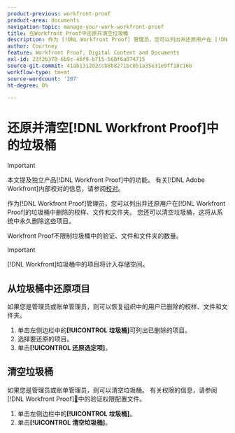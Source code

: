 ```yaml
---
product-previous: workfront-proof
product-area: documents
navigation-topic: manage-your-work-workfront-proof
title: 在Workfront Proof中还原并清空垃圾桶
description: 作为 [!DNL Workfront Proof] 管理员，您可以列出并还原用户在 [!DNL Workfront] 校对中的垃圾桶中删除的校对、文件和文件夹。 您还可以清空垃圾桶，这将从系统中永久删除这些项目。
author: Courtney
feature: Workfront Proof, Digital Content and Documents
exl-id: 23f2b370-6b9c-46f9-b715-560f6a074715
source-git-commit: 41ab1312d2ccb8b8271bc851a35e31e9ff18c16b
workflow-type: tm+mt
source-wordcount: '207'
ht-degree: 0%

---
```


# 还原并清空[!DNL Workfront Proof]中的垃圾桶

>[!IMPORTANT]
>
>本文提及独立产品[!DNL Workfront Proof]中的功能。 有关[!DNL Adobe Workfront]内部校对的信息，请参阅[校对](../../../review-and-approve-work/proofing/proofing.md)。

作为[!DNL Workfront Proof]管理员，您可以列出并还原用户在[!DNL Workfront Proof]的垃圾桶中删除的校样、文件和文件夹。 您还可以清空垃圾桶，这将从系统中永久删除这些项目。

Workfront Proof不限制垃圾桶中的验证、文件和文件夹的数量。

>[!IMPORTANT]
>
>[!DNL Workfront]垃圾桶中的项目将计入存储空间。

## 从垃圾桶中还原项目

如果您是管理员或账单管理员，则可以恢复组织中的用户已删除的校样、文件和文件夹。

1. 单击左侧边栏中的&#x200B;**[!UICONTROL 垃圾桶]**&#x200B;可列出已删除的项目。
1. 选择要还原的项目。
1. 单击&#x200B;**[!UICONTROL 还原选定项]**。

## 清空垃圾桶

如果您是管理员或账单管理员，则可以清空垃圾桶。 有关权限的信息，请参阅 [!DNL Workfront Proof][&#128279;](../../../workfront-proof/wp-acct-admin/account-settings/proof-perm-profiles-in-wp.md)中的验证权限配置文件。

1. 单击左侧边栏中的&#x200B;**[!UICONTROL 垃圾桶]**。
1. 单击&#x200B;**[!UICONTROL 清空垃圾桶]**。
